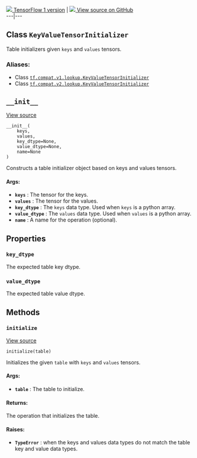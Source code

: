 [ ![](https://tensorflow.google.cn/images/tf_logo_32px.png) TensorFlow 1
version](/versions/r1.15/api_docs/python/tf/lookup/KeyValueTensorInitializer)
|  [ ![](https://tensorflow.google.cn/images/GitHub-Mark-32px.png) View source
on GitHub
](https://github.com/tensorflow/tensorflow/blob/r2.0/tensorflow/python/ops/lookup_ops.py#L415-L473)  
---|---  
  
## Class `KeyValueTensorInitializer`

Table initializers given `keys` and `values` tensors.

### Aliases:

  * Class [`tf.compat.v1.lookup.KeyValueTensorInitializer`](/api_docs/python/tf/lookup/KeyValueTensorInitializer)
  * Class [`tf.compat.v2.lookup.KeyValueTensorInitializer`](/api_docs/python/tf/lookup/KeyValueTensorInitializer)

## `__init__`

[View
source](https://github.com/tensorflow/tensorflow/blob/r2.0/tensorflow/python/ops/lookup_ops.py#L418-L446)

    
    
    __init__(
        keys,
        values,
        key_dtype=None,
        value_dtype=None,
        name=None
    )
    

Constructs a table initializer object based on keys and values tensors.

#### Args:

  * **`keys`** : The tensor for the keys.
  * **`values`** : The tensor for the values.
  * **`key_dtype`** : The `keys` data type. Used when `keys` is a python array.
  * **`value_dtype`** : The `values` data type. Used when `values` is a python array.
  * **`name`** : A name for the operation (optional).

## Properties

### `key_dtype`

The expected table key dtype.

### `value_dtype`

The expected table value dtype.

## Methods

### `initialize`

[View
source](https://github.com/tensorflow/tensorflow/blob/r2.0/tensorflow/python/ops/lookup_ops.py#L448-L473)

    
    
    initialize(table)
    

Initializes the given `table` with `keys` and `values` tensors.

#### Args:

  * **`table`** : The table to initialize.

#### Returns:

The operation that initializes the table.

#### Raises:

  * **`TypeError`** : when the keys and values data types do not match the table key and value data types.

